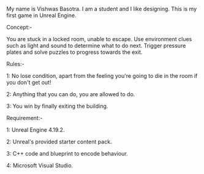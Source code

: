 My name is Vishwas Basotra. I am a student and I like designing. This is my first game in Unreal Engine.


Concept:-


You are stuck in a locked room, unable to escape. Use environment clues such as light and sound to determine what to do next. Trigger pressure plates and solve puzzles to progress towards the exit.


Rules:-


1: No lose condition, apart from the feeling you're going to die in the room if you don't get out!

2: Anything that you can do, you are allowed to do.

3: You win by finally exiting the building.


Requirement:-


1: Unreal Engine 4.19.2.

2: Unreal's provided starter content pack.

3: C++ code and blueprint to encode behaviour.

4: Microsoft Visual Studio.
